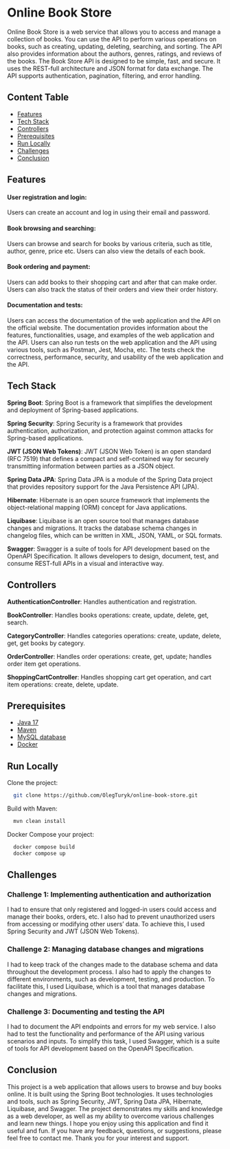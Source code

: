 
# Online Book Store

Online Book Store is a web service that allows you to access and manage a collection of books. You can use the API to perform various operations on books, such as creating, updating, deleting, searching, and sorting. The API also provides information about the authors, genres, ratings, and reviews of the books. The Book Store API is designed to be simple, fast, and secure. It uses the REST-full architecture and JSON format for data exchange. The API supports authentication, pagination, filtering, and error handling.


## Content Table

- [Features](#features)
- [Tech Stack](#tech-stack)
- [Controllers](#controllers)
- [Prerequisites](#prerequisites)
- [Run Locally](#run-locally)
- [Challenges](#challenges)
- [Conclusion](#conclusion)


## Features

#### User registration and login:
Users can create an account and log in using their email and password.

#### Book browsing and searching:
Users can browse and search for books by various criteria, such as title, author, genre, price etc. Users can also view the details of each book.

#### Book ordering and payment:
Users can add books to their shopping cart and after that can make order. Users can also track the status of their orders and view their order history.

#### Documentation and tests:
Users can access the documentation of the web application and the API on the official website. The documentation provides information about the features, functionalities, usage, and examples of the web application and the API. Users can also run tests on the web application and the API using various tools, such as Postman, Jest, Mocha, etc. The tests check the correctness, performance, security, and usability of the web application and the API.
## Tech Stack

**Spring Boot**: Spring Boot is a framework that simplifies the development and deployment of Spring-based applications.

**Spring Security**: Spring Security is a framework that provides authentication, authorization, and protection against common attacks for Spring-based applications.

**JWT (JSON Web Tokens)**: JWT (JSON Web Token) is an open standard (RFC 7519) that defines a compact and self-contained way for securely transmitting information between parties as a JSON object.

**Spring Data JPA**: Spring Data JPA is a module of the Spring Data project that provides repository support for the Java Persistence API (JPA).

**Hibernate**: Hibernate is an open source framework that implements the object-relational mapping (ORM) concept for Java applications.

**Liquibase**: Liquibase is an open source tool that manages database changes and migrations. It tracks the database schema changes in changelog files, which can be written in XML, JSON, YAML, or SQL formats.

**Swagger**: Swagger is a suite of tools for API development based on the OpenAPI Specification. It allows developers to design, document, test, and consume REST-full APIs in a visual and interactive way.


## Controllers

**AuthenticationController**: Handles authentication and registration.

**BookController**: Handles books operations: create, update, delete, get, search.

**CategoryController**: Handles categories operations: create, update, delete, get, get books by category.

**OrderController**: Handles order operations: create, get, update; handles order item get operations.

**ShoppingCartController**: Handles shopping cart get operation, and cart item operations: create, delete, update.


## Prerequisites

- [Java 17](https://www.oracle.com/java/technologies/javase/jdk17-archive-downloads.html)
- [Maven](https://maven.apache.org/download.cgi)
- [MySQL database](https://www.mysql.com/downloads/)
- [Docker](https://docs.docker.com/get-docker/)


## Run Locally

Clone the project:

```bash
  git clone https://github.com/OlegTuryk/online-book-store.git
```

Build with Maven:

```bash
  mvn clean install
```

Docker Compose your project:

```bash
  docker compose build
  docker compose up
```


## Challenges

### Challenge 1: Implementing authentication and authorization

I had to ensure that only registered and logged-in users could access and manage their books, orders, etc. I also had to prevent unauthorized users from accessing or modifying other users’ data. To achieve this, I used Spring Security and JWT (JSON Web Tokens).

### Challenge 2: Managing database changes and migrations

I had to keep track of the changes made to the database schema and data throughout the development process. I also had to apply the changes to different environments, such as development, testing, and production. To facilitate this, I used Liquibase, which is a tool that manages database changes and migrations.

### Challenge 3: Documenting and testing the API

I had to document the API endpoints and errors for my web service. I also had to test the functionality and performance of the API using various scenarios and inputs. To simplify this task, I used Swagger, which is a suite of tools for API development based on the OpenAPI Specification.


## Conclusion

This project is a web application that allows users to browse and buy books online. It is built using the Spring Boot technologies. It uses technologies and tools, such as Spring Security, JWT, Spring Data JPA, Hibernate, Liquibase, and Swagger. The project demonstrates my skills and knowledge as a web developer, as well as my ability to overcome various challenges and learn new things. I hope you enjoy using this application and find it useful and fun. If you have any feedback, questions, or suggestions, please feel free to contact me. Thank you for your interest and support.

